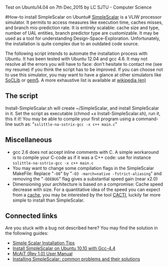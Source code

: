 Test on Ubuntu14.04 on 7th Dec,2015 by LC
SJTU - Computer Science

#How-to install SimpleScalar on Ubuntu#
[SimpleScalar](http://www.simplescalar.com/) is a VLIW processor simulator. It permits to access measures like execution time, caches misses, and branch mis-prediction rate. It is entirely scalable: cache size and type, number of UAL entities, branch predictor type are customizable. It may be used as a tool for understanding Design-Space-Exploration. Unfortunately, the installation is quite complex due to an outdated code source.

The following script intends to automate the installation process with Ubuntu. It has been tested with Ubuntu 12.04 and gcc 4.6. It may not resolve all the errors you will have to face: don't hesitate to contact me (see my resume) if you think the script has to be improved. If you can choose not to use this simulator, you may want to have a glance at other simulators like [SoCLib](http://www.soclib.fr/) or [gem5](http://www.m5sim.org/). A more exhaustive list is available at [wikipedia (en)](http://en.wikipedia.org/wiki/Computer_architecture_simulator#Implementations)
## The script ##
Install-SimpleScalar.sh will create ~/SimpleScalar, and install SimpleScalar in it.
Set the script as executable (chmod +x Install-SimpleScalar.sh), run it, this it it! You may be able to compile your first program using a command-line such as: "`sslittle-na-sstrix-gcc -x c++ main.c`"
## Miscellaneous ##

- gcc 2.6 does not accept inline comments with C. A simple workaround is to compile your C-code as if it was a C++ code: use for instance `sslittle-na-sstrix-gcc -x c++ main.c`
- You may want to change some compilation flags in the SimpleScalar MakeFile: Replace "`-O0`" by "`-O3 -march=native -fstrict-aliasing`" and removing the "`-DDEBUG`" flag gives a substantial speed gain (near x2.0)
- Dimensioning your architecture is based on a compromise: Cache speed decrease with size. For a quantitative idea of the speed you can expect from a [cache](http://en.wikipedia.org/wiki/Cache_%28computing%29), you may be interested by the tool [CACTI](http://www.hpl.hp.com/research/cacti/), luckily far more simple to install than SimpleScalar.

## Connected links ##

Are you stuck with a bug not described here? You may find the solution in the following guides:

- [Simple Scalar Installation Tips](http://www.cse.iitd.ernet.in/~drajeswari/ss_installn.html)
- [Install SimpleScalar on Ubuntu 10.10 with Gcc-4.4](http://zealoct.wordpress.com/2011/04/19/install-simplescalar-on-ubuntu-10-10-with-gcc-4-4/)
- [McAiT (Rev 1.0) User Manual](http://www.neu-rtes.org/mcait/McAiT_UM_1.0.pdf)
- [Installing SimpleScalar: common problems and their solutions](http://www.neu-rtes.org/mcait/simplescalar_install_notes.pdf)



